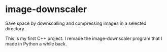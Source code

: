 # image-downscaler

Save space by downscalling and compressing images in a selected directory.

This is my first C++ project. I remade the image-downscaler program that I made in Python a while back.


